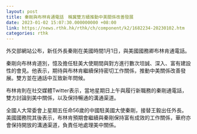 ```yaml
---
layout: post
title: 秦剛與布林肯通電話　稱冀雙方續推動中美關係改善發展
date: 2023-01-02 15:07:30.000000000 +08:00
link: https://news.rthk.hk/rthk/ch/component/k2/1682234-20230102.htm
categories: rthk
---
```


外交部網站公布，新任外長秦剛在美國時間1月1日，與美國國務卿布林肯通電話。

秦剛向布林肯道別，憶及擔任駐美大使期間與對方進行數次坦誠、深入、富有建設性的會見。他表示，期待與布林肯繼續保持密切工作關係，推動中美關係改善發展。雙方並在通話中互致新年問候。

布林肯則在社交媒體Twitter表示，當地星期日上午與履行新職務的秦剛通電話，雙方討論到美中關係，以及保持暢通的溝通渠道。

全國人大常委會上星期五任命56歲的中國駐美國大使秦剛，接替王毅出任外長。美國國務院其後表示，布林肯預期會繼續與秦剛保持富有成效的工作關係，華府亦會保持開放的溝通渠道，負責任地處理美中關係。
